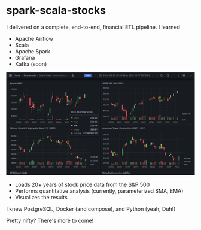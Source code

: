 # spark-scala-stocks

I delivered on a complete, end-to-end, financial ETL pipeline. I learned

- Apache Airflow
- Scala
- Apache Spark
- Grafana
- Kafka (soon)  

<img src="https://github.com/dev-michael-schmidt/spark-scala-stocks/blob/master/4_grid_example.png" width="960px" height="auto">

- Loads 20+ years of stock price data from the S&P 500
- Performs quantitative analysis (currently, parameterized SMA, EMA)
- Visualizes the results

I knew PostgreSQL, Docker (and compose), and Python (yeah, Duh!)

Pretty nifty? There's more to come!
